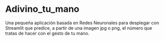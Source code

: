 # Adivino_tu_mano
Una pequeña aplicación basada en Redes Neuronales para desplegar con Streamlit que predice, a partir de una imagen jpg o png, el número que tratas de hacer con el gesto de tu mano.
